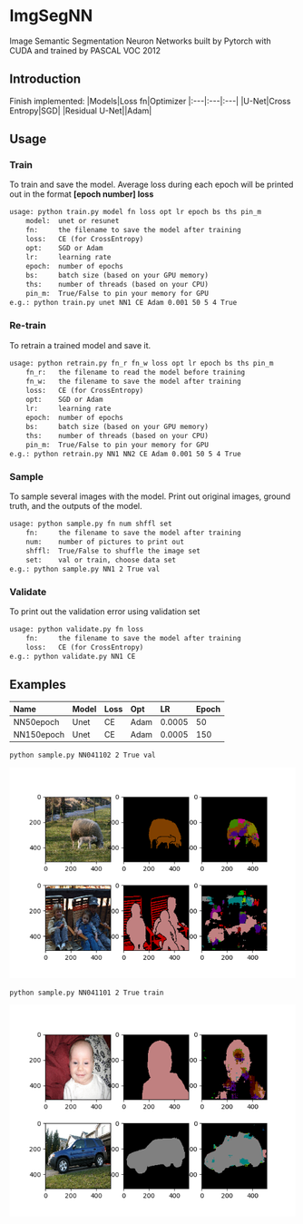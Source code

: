 # ImgSegNN
Image Semantic Segmentation Neuron Networks built by Pytorch with CUDA and trained by PASCAL VOC 2012

## Introduction
Finish implemented:
|Models|Loss fn|Optimizer
|:---|:---|:---|
|U-Net|Cross Entropy|SGD|
|Residual U-Net||Adam|

## Usage
### Train
To train and save the model. Average loss during each epoch will be printed out in the format **[epoch number] loss**
```
usage: python train.py model fn loss opt lr epoch bs ths pin_m
    model:  unet or resunet
    fn:     the filename to save the model after training
    loss:   CE (for CrossEntropy)
    opt:    SGD or Adam
    lr:     learning rate
    epoch:  number of epochs
    bs:     batch size (based on your GPU memory)
    ths:    number of threads (based on your CPU)
    pin_m:  True/False to pin your memory for GPU
e.g.: python train.py unet NN1 CE Adam 0.001 50 5 4 True
```

### Re-train
To retrain a trained model and save it.
```
usage: python retrain.py fn_r fn_w loss opt lr epoch bs ths pin_m
    fn_r:   the filename to read the model before training
    fn_w:   the filename to save the model after training
    loss:   CE (for CrossEntropy)
    opt:    SGD or Adam
    lr:     learning rate
    epoch:  number of epochs
    bs:     batch size (based on your GPU memory)
    ths:    number of threads (based on your CPU)
    pin_m:  True/False to pin your memory for GPU
e.g.: python retrain.py NN1 NN2 CE Adam 0.001 50 5 4 True
```

### Sample
To sample several images with the model. Print out original images, ground truth, and the outputs of the model.
```
usage: python sample.py fn num shffl set
    fn:     the filename to save the model after training
    num:    number of pictures to print out
    shffl:  True/False to shuffle the image set
    set:    val or train, choose data set
e.g.: python sample.py NN1 2 True val
```

### Validate
To print out the validation error using validation set
```
usage: python validate.py fn loss
    fn:     the filename to save the model after training
    loss:   CE (for CrossEntropy)
e.g.: python validate.py NN1 CE
```

## Examples
|Name|Model|Loss|Opt|LR|Epoch|
|:---|:---|:---|:---|:---|:---|
|NN50epoch|Unet|CE|Adam|0.0005|50|
|NN150epoch|Unet|CE|Adam|0.0005|150|

```
python sample.py NN041102 2 True val
```
![NN150epochVal.png](https://github.com/wuyuanpei/ImgSegNN/raw/master/readme-imgs/NN041102Val.png)

```
python sample.py NN041101 2 True train
```
![NN150epochVal.png](https://github.com/wuyuanpei/ImgSegNN/raw/master/readme-imgs/NN041101Train.png)
